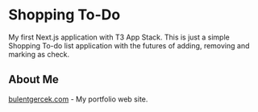 # Shopping To-Do

My first Next.js application with T3 App Stack. This is just a simple Shopping To-do list
application with the futures of adding, removing and marking as check.

## About Me

[bulentgercek.com](https://www.bulentgercek.com) - My portfolio web site.
